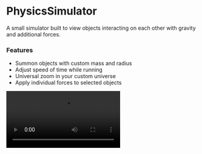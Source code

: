 # PhysicsSimulator
A small simulator built to view objects interacting on each other with gravity and additional forces. 

### Features
* Summon objects with custom mass and radius
* Adjust speed of time while running
* Universal zoom in your custom universe
* Apply individual forces to selected objects

![Picture of simulator](https://i.gyazo.com/cb12bbc154c6c50276466e06a8cc88e8.mp4)  
